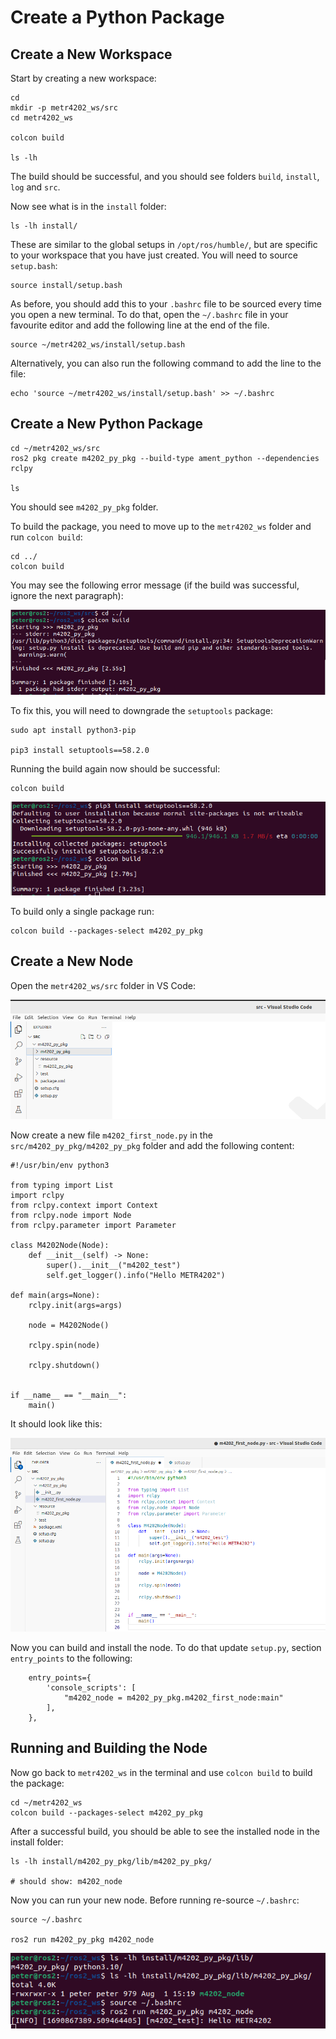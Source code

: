 # Create a Python Package

## Create a New Workspace

Start by creating a new workspace:

    cd
    mkdir -p metr4202_ws/src
    cd metr4202_ws
    
    colcon build
    
    ls -lh

The build should be successful, and you should see folders `build`, `install`, `log` and `src`.

Now see what is in the `install` folder:
    
    ls -lh install/

These are similar to the global setups in `/opt/ros/humble/`, but are specific to your workspace that you have just created.
You will need to source `setup.bash`:

    source install/setup.bash

As before, you should add this to your `.bashrc` file to be sourced every time you open a new terminal. To do that, open the `~/.bashrc` file in your favourite editor and add the following line at the end of the file.

    source ~/metr4202_ws/install/setup.bash

Alternatively, you can also run the following command to add the line to the file:

    echo 'source ~/metr4202_ws/install/setup.bash' >> ~/.bashrc

## Create a New Python Package

    cd ~/metr4202_ws/src
    ros2 pkg create m4202_py_pkg --build-type ament_python --dependencies rclpy

    ls

You should see `m4202_py_pkg` folder.

To build the package, you need to move up to the `metr4202_ws` folder and run `colcon build`:

    cd ../
    colcon build
    
You may see the following error message (if the build was successful, ignore the next paragraph):

![Build Failed](resources/create_package_01.png)

To fix this, you will need to downgrade the `setuptools` package:

    sudo apt install python3-pip
    
    pip3 install setuptools==58.2.0
    
Running the build again now should be successful:

    colcon build
    
![Build Successful](resources/create_package_02.png)

To build only a single package run:

    colcon build --packages-select m4202_py_pkg

## Create a New Node

Open the `metr4202_ws/src` folder in VS Code:

![VSCode](resources/create_package_03.png)

Now create a new file `m4202_first_node.py` in the `src/m4202_py_pkg/m4202_py_pkg` folder and add the following content:

    #!/usr/bin/env python3

    from typing import List
    import rclpy
    from rclpy.context import Context
    from rclpy.node import Node
    from rclpy.parameter import Parameter

    class M4202Node(Node):
        def __init__(self) -> None:
            super().__init__("m4202_test")
            self.get_logger().info("Hello METR4202")

    def main(args=None):
        rclpy.init(args=args)

        node = M4202Node()

        rclpy.spin(node)

        rclpy.shutdown()


    if __name__ == "__main__":
        main()
    
    
It should look like this:

![First node](resources/create_package_04.png)

Now you can build and install the node. To do that update `setup.py`, section `entry_points` to the following:

        entry_points={
            'console_scripts': [
                "m4202_node = m4202_py_pkg.m4202_first_node:main"
            ],
        },
        
## Running and Building the Node

Now go back to `metr4202_ws` in the terminal and use `colcon build` to build the package:

    cd ~/metr4202_ws
    colcon build --packages-select m4202_py_pkg
    
After a successful build, you should be able to see the installed node in the install folder:

    ls -lh install/m4202_py_pkg/lib/m4202_py_pkg/
    
    # should show: m4202_node
    
Now you can run your new node. Before running re-source `~/.bashrc`:

    source ~/.bashrc
    
    ros2 run m4202_py_pkg m4202_node

![First node](resources/create_package_05.png)
